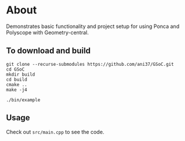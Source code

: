# About

Demonstrates basic functionality and project setup for using Ponca and Polyscope with Geometry-central.



## To download and build

```
git clone --recurse-submodules https://github.com/ani37/GSoC.git
cd GSoC
mkdir build
cd build
cmake ..
make -j4

./bin/example
```

## Usage


Check out `src/main.cpp` to see the code.
